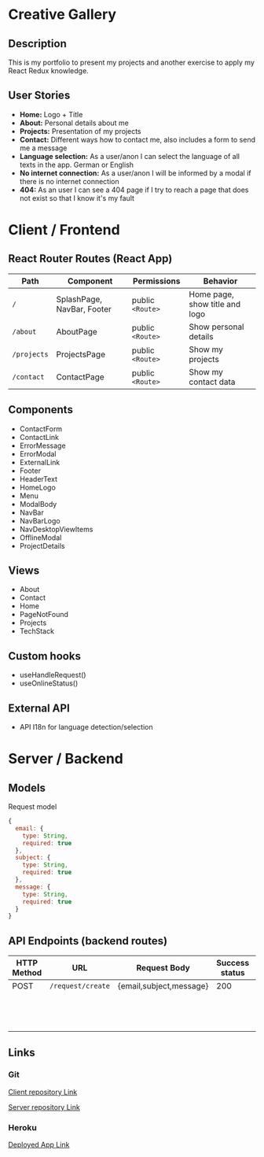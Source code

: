 # Creative Gallery

## Description

This is my portfolio to present my projects and another exercise to apply my React Redux knowledge.

## User Stories

- **Home:** Logo + Title
- **About:** Personal details about me
- **Projects:** Presentation of my projects
- **Contact:** Different ways how to contact me, also includes a form to send me a message
- **Language selection:** As a user/anon I can select the language of all texts in the app. German or English
- **No internet connection:** As a user/anon I will be informed by a modal if there is no internet connection
- **404:** As an user I can see a 404 page if I try to reach a page that does not exist so that I know it's my fault

# Client / Frontend

## React Router Routes (React App)

| Path        | Component                  | Permissions      | Behavior                       |
| ----------- | -------------------------- | ---------------- | ------------------------------ |
| `/`         | SplashPage, NavBar, Footer | public `<Route>` | Home page, show title and logo |
| `/about`    | AboutPage                  | public `<Route>` | Show personal details          |
| `/projects` | ProjectsPage               | public `<Route>` | Show my projects               |
| `/contact`  | ContactPage                | public `<Route>` | Show my contact data           |

## Components

- ContactForm
- ContactLink
- ErrorMessage
- ErrorModal
- ExternalLink
- Footer
- HeaderText
- HomeLogo
- Menu
- ModalBody
- NavBar
- NavBarLogo
- NavDesktopViewItems
- OfflineModal
- ProjectDetails

## Views

- About
- Contact
- Home
- PageNotFound
- Projects
- TechStack

## Custom hooks

- useHandleRequest()
- useOnlineStatus()

## External API

- API I18n for language detection/selection

# Server / Backend

## Models

Request model

```javascript
{
  email: {
    type: String,
    required: true
  },
  subject: {
    type: String,
    required: true
  },
  message: {
    type: String,
    required: true
  }
}
```

## API Endpoints (backend routes)

| HTTP Method | URL               | Request Body            | Success status | Error Status | Description |
| ----------- | ----------------- | ----------------------- | -------------- | ------------ | ----------- |
| POST        | `/request/create` | {email,subject,message} | 200            | 500          | Create a    |
|             |                   |                         |                |              | request if  |
|             |                   |                         |                |              | form fields |
|             |                   |                         |                |              | not empty   |

## Links

### Git

[Client repository Link](https://github.com/christiangerbig/creative-gallery-client)

[Server repository Link](https://github.com/christiangerbig/creative-gallery-server)

### Heroku

[Deployed App Link](https://creativegallery.herokuapp.com/)
